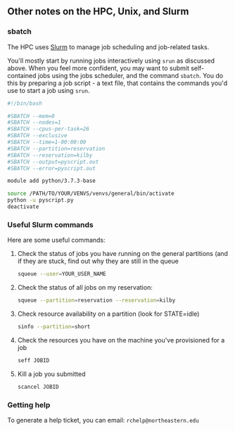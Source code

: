 

## Other notes on the HPC, Unix, and Slurm

### sbatch

The HPC uses [Slurm](https://slurm.schedmd.com/quickstart.html) to manage job scheduling and job-related tasks. 

You'll mostly start by running jobs interactively using `srun` as discussed above. When you feel more confident, you may want to submit self-contained jobs using the jobs scheduler, and the command `sbatch`. You do this by preparing a job script - a text file, that contains the commands you'd use to start a job using `srun`.

```bash
#!/bin/bash

#SBATCH --mem=0
#SBATCH --nodes=1
#SBATCH --cpus-per-task=26
#SBATCH --exclusive
#SBATCH --time=1-00:00:00
#SBATCH --partition=reservation
#SBATCH --reservation=kilby
#SBATCH --output=pyscript.out
#SBATCH --error=pyscript.out

module add python/3.7.3-base

source /PATH/TO/YOUR/VENVS/venvs/general/bin/activate
python -u pyscript.py 
deactivate
```

### Useful Slurm commands

Here are some useful commands:

1. Check the status of jobs you have running on the general partitions (and if they are stuck, find out why they are still in the queue
    ```bash
    squeue --user=YOUR_USER_NAME 
    ```
2. Check the status of all jobs on my reservation:
    ```bash
    squeue --partition=reservation --reservation=kilby
    ```
3. Check resource availability on a partition (look for STATE=idle)
    ```bash
    sinfo --partition=short
    ```
4. Check the resources you have on the machine you've provisioned for a job    
    ```bash
    seff JOBID
    ```
5. Kill a job you submitted
    ```bash
    scancel JOBID
    ```

### Getting help



To generate a help ticket, you can email:
`rchelp@northeastern.edu`
